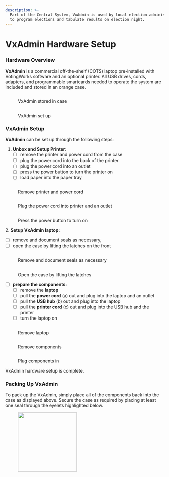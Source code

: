 ```yaml
---
description: >-
  Part of the Central System, VxAdmin is used by local election administrators
  to program elections and tabulate results on election night.
---
```


# VxAdmin Hardware Setup

### Hardware Overview

**VxAdmin** is a commercial off-the-shelf (COTS) laptop pre-installed with VotingWorks software and an optional printer. All USB drives, cords, adapters, and programmable smartcards needed to operate the system are included and stored in an orange case.

<div>

<figure><img src="../.gitbook/assets/VxAdmin in case.png" alt=""><figcaption><p>VxAdmin stored in case</p></figcaption></figure>

 

<figure><img src="../.gitbook/assets/VxAdmin setup.png" alt=""><figcaption><p>VxAdmin set up</p></figcaption></figure>

</div>

### **VxAdmin** Setup

**VxAdmin** can be set up through the following steps:

1. **Unbox and Setup Printer**:&#x20;
   * [ ] remove the printer and power cord from the case
   * [ ] plug the power cord into the back of the printer
   * [ ] plug the power cord into an outlet
   * [ ] press the power button to turn the printer on
   * [ ] load paper into the paper tray

<div>

<figure><img src="../.gitbook/assets/printer case.png" alt=""><figcaption><p>Remove printer and power cord</p></figcaption></figure>

 

<figure><img src="../.gitbook/assets/printer plug.png" alt=""><figcaption><p>Plug the power cord into printer and an outlet</p></figcaption></figure>

 

<figure><img src="../.gitbook/assets/printer power.png" alt=""><figcaption><p>Press the power button to turn on</p></figcaption></figure>

</div>

2\. **Setup VxAdmin laptop:**

* [ ] remove and document seals as necessary,&#x20;
* [ ] open the case by lifting the latches on the front

<div>

<figure><img src="../.gitbook/assets/VxAdmin case sealed.png" alt=""><figcaption><p>Remove and document seals as necessary</p></figcaption></figure>

 

<figure><img src="../.gitbook/assets/VxAdmin case latches.png" alt=""><figcaption><p>Open the case by lifting the latches</p></figcaption></figure>

</div>

* [ ] **prepare the components:**
  * [ ] remove the **laptop**
  * [ ] pull the **power cord** (a) out and plug into the laptop and an outlet
  * [ ] pull the **USB hub** (b) out and plug into the laptop
  * [ ] pull the **printer cord** (c) out and plug into the USB hub and the printer
  * [ ] turn the laptop on

<div>

<figure><img src="../.gitbook/assets/VxAdmin remove laptop.png" alt=""><figcaption><p>Remove laptop</p></figcaption></figure>

 

<figure><img src="../.gitbook/assets/VxAdmin remove components.png" alt=""><figcaption><p>Remove components</p></figcaption></figure>

 

<figure><img src="../.gitbook/assets/VxAdmin setup peripherals mapped.png" alt=""><figcaption><p>Plug components in</p></figcaption></figure>

</div>

VxAdmin hardware setup is complete.

### Packing Up VxAdmin

To pack up the VxAdmin, simply place all of the components back into the case as displayed above. Secure the case as required by placing at least one seal through the eyelets highlighted below.

<figure><img src="../.gitbook/assets/image (692).png" alt="" width="188"><figcaption></figcaption></figure>

